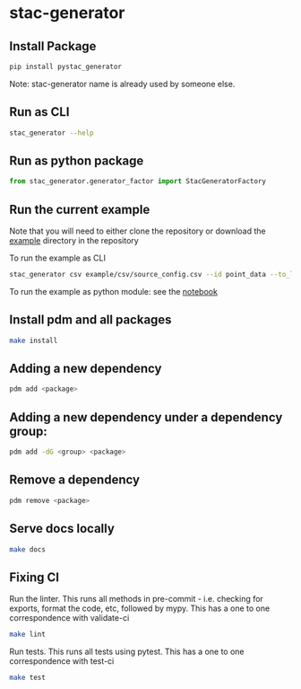 # stac-generator

## Install Package

```bash
pip install pystac_generator
```

Note: stac-generator name is already used by someone else.

## Run as CLI

```bash
stac_generator --help
```

## Run as python package

```python
from stac_generator.generator_factor import StacGeneratorFactory
```

## Run the current example

Note that you will need to either clone the repository or download the [example](./example/) directory in the repository

To run the example as CLI

```bash
stac_generator csv example/csv/source_config.csv --id point_data --to_local generated
```

To run the example as python module: see the [notebook](./demo_csv.ipynb)

## Install pdm and all packages

```bash
make install
```

## Adding a new dependency

```bash
pdm add <package>
```

## Adding a new dependency under a dependency group:

```bash
pdm add -dG <group> <package>
```

## Remove a dependency

```bash
pdm remove <package>
```

## Serve docs locally

```bash
make docs
```

## Fixing CI

Run the linter. This runs all methods in pre-commit - i.e. checking for exports, format the code, etc, followed by mypy. This has a one to one correspondence with validate-ci

```bash
make lint
```

Run tests. This runs all tests using pytest. This has a one to one correspondence with test-ci

```bash
make test
```
